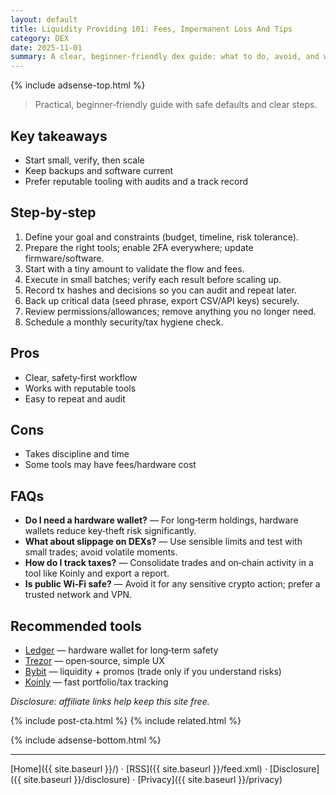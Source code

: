 ```yaml
---
layout: default
title: Liquidity Providing 101: Fees, Impermanent Loss And Tips
category: DEX
date: 2025-11-01
summary: A clear, beginner‑friendly dex guide: what to do, avoid, and which tools to use.
---
```


{% include adsense-top.html %}

> Practical, beginner‑friendly guide with safe defaults and clear steps.

## Key takeaways
- Start small, verify, then scale
- Keep backups and software current
- Prefer reputable tooling with audits and a track record

## Step‑by‑step
1. Define your goal and constraints (budget, timeline, risk tolerance).
2. Prepare the right tools; enable 2FA everywhere; update firmware/software.
3. Start with a tiny amount to validate the flow and fees.
4. Execute in small batches; verify each result before scaling up.
5. Record tx hashes and decisions so you can audit and repeat later.
6. Back up critical data (seed phrase, export CSV/API keys) securely.
7. Review permissions/allowances; remove anything you no longer need.
8. Schedule a monthly security/tax hygiene check.

## Pros
- Clear, safety‑first workflow
- Works with reputable tools
- Easy to repeat and audit

## Cons
- Takes discipline and time
- Some tools may have fees/hardware cost

## FAQs
- **Do I need a hardware wallet?** — For long‑term holdings, hardware wallets reduce key‑theft risk significantly.
- **What about slippage on DEXs?** — Use sensible limits and test with small trades; avoid volatile moments.
- **How do I track taxes?** — Consolidate trades and on‑chain activity in a tool like Koinly and export a report.
- **Is public Wi‑Fi safe?** — Avoid it for any sensitive crypto action; prefer a trusted network and VPN.

## Recommended tools
- <a data-aff="ledger" href="https://shop.ledger.com/?r=4143e5e3f7ea&utm_source=ctg&utm_medium=site&utm_campaign=aff">Ledger</a> — hardware wallet for long‑term safety
- <a data-aff="trezor" href="https://affil.trezor.io/aff_c?offer_id=235&aff_id=36471&source=ctg">Trezor</a> — open‑source, simple UX
- <a data-aff="bybit" href="https://www.bybit.com/">Bybit</a> — liquidity + promos (trade only if you understand risks)
- <a data-aff="koinly" href="https://koinly.io/?via=DA97E0B1&utm_source=affiliate">Koinly</a> — fast portfolio/tax tracking

*Disclosure: affiliate links help keep this site free.*

<script type="application/ld+json">{
  "@context": "https://schema.org",
  "@type": "FAQPage",
  "mainEntity": [
    {"@type": "Question", "name": "Do I need a hardware wallet?", "acceptedAnswer": {"@type": "Answer", "text": "For long-term holdings, a hardware wallet reduces risk."}},
    {"@type": "Question", "name": "What about slippage?", "acceptedAnswer": {"@type": "Answer", "text": "Use sensible limits and test with small trades."}},
    {"@type": "Question", "name": "How to track taxes?", "acceptedAnswer": {"@type": "Answer", "text": "Consolidate trades in a tool like Koinly and export a report."}}
  ]
}</script>

{% include post-cta.html %}
{% include related.html %}

{% include adsense-bottom.html %}

---

[Home]({{ site.baseurl }}/) · [RSS]({{ site.baseurl }}/feed.xml) · [Disclosure]({{ site.baseurl }}/disclosure) · [Privacy]({{ site.baseurl }}/privacy)
